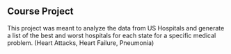 
## Course Project

This project was meant to analyze the data from US Hospitals and generate a list of the best and worst hospitals for each 
state for a specific medical problem. (Heart Attacks, Heart Failure, Pneumonia)



